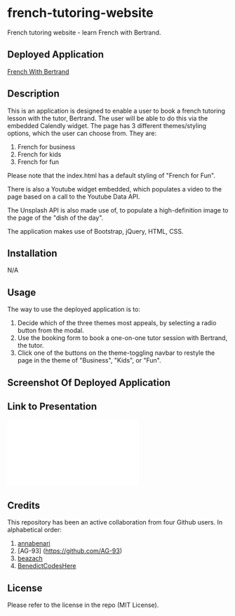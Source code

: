 # french-tutoring-website
French tutoring website - learn French with Bertrand.

## Deployed Application
[French With Bertrand](https://beazach.github.io/french-tutoring-website/)

## Description
This is an application is designed to enable a user to book a french tutoring lesson with the tutor, Bertrand. The user will be able to do this via the embedded Calendly widget.
The page has 3 different themes/styling options, which the user can choose from. They are:
1. French for business
2. French for kids
3. French for fun

Please note that the index.html has a default styling of "French for Fun".

There is also a Youtube widget embedded, which populates a video to the page based on a call to the Youtube Data API. 

The Unsplash API is also made use of, to populate a high-definition image to the page of the "dish of the day".

The application makes use of Bootstrap, jQuery, HTML, CSS.

## Installation

N/A

## Usage

The way to use the deployed application is to:
1. Decide which of the three themes most appeals, by selecting a radio button from the modal.
2. Use the booking form to book a one-on-one tutor session with Bertrand, the tutor.
3. Click one of the buttons on the theme-toggling navbar to restyle the page in the theme of "Business", "Kids", or "Fun".

## Screenshot Of Deployed Application


## Link to Presentation
![Presentation](Presentation.pdf) 

## Credits

This repository has been an active collaboration from four Github users. 
In alphabetical order:

1. [annabenari](https://github.com/annabenari)
2. [AG-93] (https://github.com/AG-93)
3. [beazach](https://github.com/beazach)
4. [BenedictCodesHere](https://github.com/benedictcodeshere)

## License

Please refer to the license in the repo (MIT License).